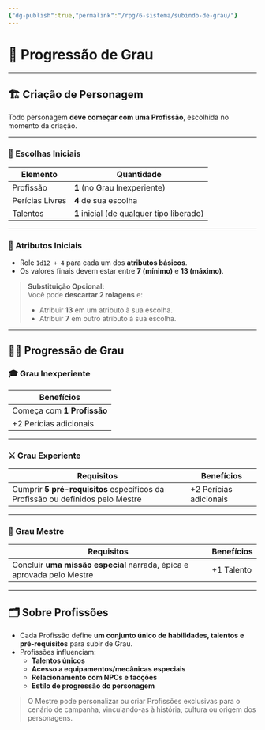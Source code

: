 ```yaml
---
{"dg-publish":true,"permalink":"/rpg/6-sistema/subindo-de-grau/"}
---
```


# 🧬 Progressão de Grau

---

## 🏗️ Criação de Personagem

Todo personagem **deve começar com uma Profissão**, escolhida no momento da criação.

---

### 📜 Escolhas Iniciais

| Elemento        | Quantidade                            |
|------------------|----------------------------------------|
| Profissão        | **1** (no Grau Inexperiente)           |
| Perícias Livres  | **4** de sua escolha                   |
| Talentos         | **1** inicial (de qualquer tipo liberado) |

---

### 🎲 Atributos Iniciais

- Role `1d12 + 4` para cada um dos **atributos básicos**.
- Os valores finais devem estar entre **7 (mínimo)** e **13 (máximo)**.

> **Substituição Opcional:**  
> Você pode **descartar 2 rolagens** e:
> - Atribuir **13** em um atributo à sua escolha.
> - Atribuir **7** em outro atributo à sua escolha.

---

## 🧑‍🏫 Progressão de Grau

### 🎓 Grau Inexperiente

| Benefícios                |
|---------------------------|
| Começa com **1 Profissão** |
| +2 Perícias adicionais    |

---

### ⚔️ Grau Experiente

| Requisitos                   | Benefícios           |
|------------------------------|----------------------|
| Cumprir **5 pré-requisitos** específicos da Profissão ou definidos pelo Mestre | +2 Perícias adicionais |

---

### 🧙 Grau Mestre

| Requisitos                                                             | Benefícios |
| ---------------------------------------------------------------------- | ---------- |
| Concluir **uma missão especial** narrada, épica e aprovada pelo Mestre | +1 Talento |

---

## 🗂️ Sobre Profissões

- Cada Profissão define **um conjunto único de habilidades, talentos e pré-requisitos** para subir de Grau.
- Profissões influenciam:
  - **Talentos únicos**
  - **Acesso a equipamentos/mecânicas especiais**
  - **Relacionamento com NPCs e facções**
  - **Estilo de progressão do personagem**

> O Mestre pode personalizar ou criar Profissões exclusivas para o cenário de campanha, vinculando-as à história, cultura ou origem dos personagens.
